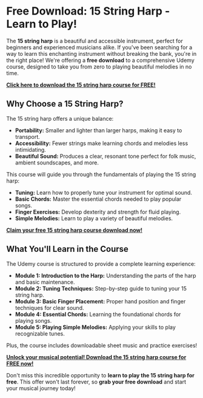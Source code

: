 # Free Download: 15 String Harp - Learn to Play!

The **15 string harp** is a beautiful and accessible instrument, perfect for beginners and experienced musicians alike. If you've been searching for a way to learn this enchanting instrument without breaking the bank, you're in the right place! We're offering a **free download** to a comprehensive Udemy course, designed to take you from zero to playing beautiful melodies in no time.

[**Click here to download the 15 string harp course for FREE!**](https://udemywork.com/15-string-harp)

## Why Choose a 15 String Harp?

The 15 string harp offers a unique balance:

*   **Portability:** Smaller and lighter than larger harps, making it easy to transport.
*   **Accessibility:** Fewer strings make learning chords and melodies less intimidating.
*   **Beautiful Sound:** Produces a clear, resonant tone perfect for folk music, ambient soundscapes, and more.

This course will guide you through the fundamentals of playing the 15 string harp:

*   **Tuning:** Learn how to properly tune your instrument for optimal sound.
*   **Basic Chords:** Master the essential chords needed to play popular songs.
*   **Finger Exercises:** Develop dexterity and strength for fluid playing.
*   **Simple Melodies:** Learn to play a variety of beautiful melodies.

[**Claim your free 15 string harp course download now!**](https://udemywork.com/15-string-harp)

## What You'll Learn in the Course

The Udemy course is structured to provide a complete learning experience:

*   **Module 1: Introduction to the Harp:** Understanding the parts of the harp and basic maintenance.
*   **Module 2: Tuning Techniques:** Step-by-step guide to tuning your 15 string harp.
*   **Module 3: Basic Finger Placement:** Proper hand position and finger techniques for clear sound.
*   **Module 4: Essential Chords:** Learning the foundational chords for playing songs.
*   **Module 5: Playing Simple Melodies:** Applying your skills to play recognizable tunes.

Plus, the course includes downloadable sheet music and practice exercises!

[**Unlock your musical potential! Download the 15 string harp course for FREE now!**](https://udemywork.com/15-string-harp)

Don't miss this incredible opportunity to **learn to play the 15 string harp for free**. This offer won't last forever, so **grab your free download** and start your musical journey today!

